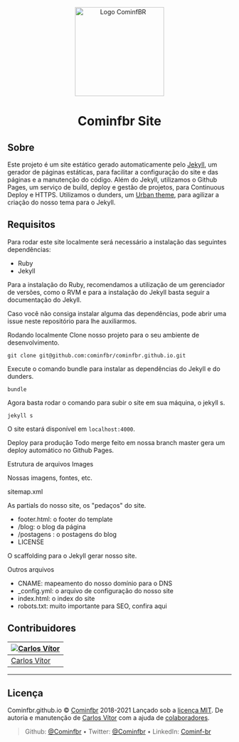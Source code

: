 <p align="center">
<img with="240" height="200" src="https://github.com/Cominfbr/Marca/blob/Master/logo_transparent.png" alt="Logo CominfBR">
</p>
<h1 align="center">Cominfbr Site</h1>

## Sobre

Este projeto é um site estático gerado automaticamente pelo <a href="https://jekyllrb.com/">Jekyll<a>, um gerador de páginas estáticas, para facilitar a configuração do site e das páginas e a manutenção do código.
Além do Jekyll, utilizamos o Github Pages, um serviço de build, deploy e gestão de projetos, para Continuous Deploy e HTTPS.
Utilizamos o dunders, um <a href="https://github.com/CloudCannon/urban-jekyll-template">Urban theme</a>, para agilizar a criação do nosso tema para o Jekyll.

## Requisitos

Para rodar este site localmente será necessário a instalação das seguintes dependências:

- Ruby
- Jekyll

Para a instalação do Ruby, recomendamos a utilização de um gerenciador de versões, como o RVM e para a instalação do Jekyll basta seguir a documentação do Jekyll.

Caso você não consiga instalar alguma das dependências, pode abrir uma issue neste repositório para lhe auxiliarmos.

Rodando localmente
Clone nosso projeto para o seu ambiente de desenvolvimento.
```
git clone git@github.com:cominfbr/cominfbr.github.io.git
```

Execute o comando bundle para instalar as dependências do Jekyll e do dunders.
```
bundle
```

Agora basta rodar o comando para subir o site em sua máquina, o jekyll s.
```
jekyll s
```

O site estará disponível em `localhost:4000`.

Deploy para produção
Todo merge feito em nossa branch master gera um deploy automático no Github Pages.

Estrutura de arquivos
Images

Nossas imagens, fontes, etc.

sitemap.xml

As partials do nosso site, os "pedaços" do site.

- footer.html: o footer do template
- /blog: o blog da página
- /postagens : o postagens do blog
- LICENSE

O scaffolding para o Jekyll gerar nosso site.

Outros arquivos

- CNAME: mapeamento do nosso domínio para o DNS
- _config.yml: o arquivo de configuração do nosso site
- index.html: o index do site
- robots.txt: muito importante para SEO, confira aqui

## Contribuidores

| [![ Carlos Vítor](https://github.com/carlosvitr.png?size=100)](https://github.com/carlosvitr) |
| -----------------------------------------------------------------------------------------------|
| [Carlos Vítor](https://github.com/carlosvitr)                                                  |

---
## Licença

Cominfbr.github.io © <a href="https://cominfbr.cf/">Cominfbr</a> 2018-2021 Lançado sob a <a href="https://github.com/Cominfbr/cominfbr.github.io/blob/master/LICENSE">licença MIT</a>. De autoria e manutenção de <a href="https://github.com/carlosvitr">Carlos Vítor</a> com a ajuda de <a href="https://github.com/Cominfbr/cominfbr.github.io/pulse">colaboradores</a>.
> Github: <a href="github.com/cominfbr">@Cominfbr</a> • Twitter: <a href="twitter.com/cominfbr">@Cominfbr</a> • LinkedIn: <a href="linkedin.com/company/cominfbr">Cominf-br</a>
